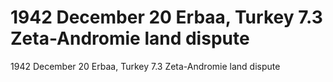 # 1942 December 20        Erbaa, Turkey               7.3          Zeta-Andromie land dispute

1942 December 20        Erbaa, Turkey               7.3          Zeta-Andromie land dispute